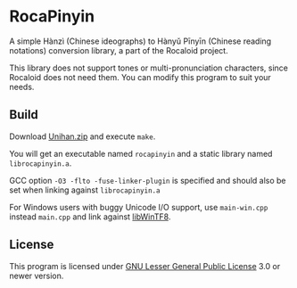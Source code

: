RocaPinyin
==========

A simple Hànzì (Chinese ideographs) to Hànyǔ Pīnyīn (Chinese reading notations) conversion library, a part of the Rocaloid project.

This library does not support tones or multi-pronunciation characters, since Rocaloid does not need them. You can modify this program to suit your needs.

Build
-----

Download [Unihan.zip](http://www.unicode.org/Public/UCD/latest/ucd/Unihan.zip) and execute `make`.

You will get an executable named `rocapinyin` and a static library named `librocapinyin.a`.

GCC option `-O3 -flto -fuse-linker-plugin` is specified and should also be set when linking against `librocapinyin.a`

For Windows users with buggy Unicode I/O support, use `main-win.cpp` instead `main.cpp` and link against [libWinTF8](https://github.com/m13253/libWinTF8).

License
-------

This program is licensed under [GNU Lesser General Public License](https://www.gnu.org/copyleft/lgpl.html) 3.0 or newer version.

